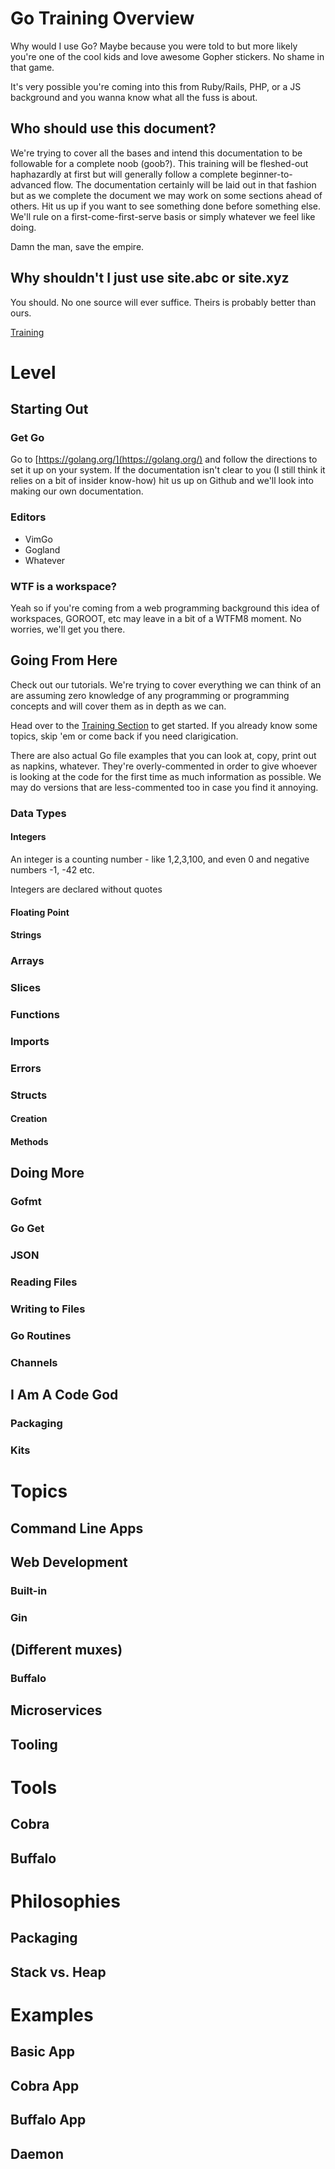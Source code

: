 # Go Training Overview
Why would I use Go? Maybe because you were told to but more likely you're one of the cool kids and love awesome Gopher stickers.
No shame in that game. 

It's very possible you're coming into this from Ruby/Rails, PHP, or a JS background and you wanna know what all the fuss is about.

## Who should use this document?
We're trying to cover all the bases and intend this documentation to be followable for a complete noob (goob?). 
This training will be fleshed-out haphazardly at first but will generally follow a complete beginner-to-advanced flow. The documentation certainly will be laid out in that fashion but as we complete the document we may work on some sections ahead of others.
Hit us up if you want to see something done before something else. We'll rule on a first-come-first-serve basis or simply whatever we feel like doing. 

Damn the man, save the empire.

## Why shouldn't I just use site.abc or site.xyz
You should. No one source will ever suffice. Theirs is probably better than ours.

[Training](/training/index.md)
# Level

## Starting Out
### Get Go
Go to [https://golang.org/](https://golang.org/) and follow the directions to set it up on your system. 
If the documentation isn't clear to you (I still think it relies on a bit of insider know-how) hit us up on Github and we'll look into making our own documentation.

### Editors
* VimGo
* Gogland
* Whatever

### WTF is a workspace?
Yeah so if you're coming from a web programming background this idea of workspaces, GOROOT, etc may leave in a bit of a WTFM8 moment. 
No worries, we'll get you there.

## Going From Here
Check out our tutorials. We're trying to cover everything we can think of an are assuming zero knowledge of any programming or programming concepts and will cover them as in depth as we can.

Head over to the [Training Section](/training/index.md) to get started. If you already know some topics, skip 'em or come back if you need clarigication.

There are also actual Go file examples that you can look at, copy, print out as napkins, whatever. 
They're overly-commented in order to give whoever is looking at the code for the first time as much information as possible.
We may do versions that are less-commented too in case you find it annoying.


### Data Types
#### Integers
An integer is a counting number - like 1,2,3,100, and even 0 and negative numbers -1, -42 etc.

Integers are declared without quotes
#### Floating Point
#### Strings

### Arrays

### Slices

### Functions

### Imports

### Errors

### Structs
#### Creation
#### Methods



## Doing More
### Gofmt
### Go Get
### JSON
### Reading Files
### Writing to Files
### Go Routines
### Channels

## I Am A Code God
### Packaging
### Kits

# Topics
## Command Line Apps

## Web Development
### Built-in
### Gin
## (Different muxes)
### Buffalo

## Microservices

## Tooling

# Tools
## Cobra
## Buffalo

# Philosophies
## Packaging
## Stack vs. Heap

# Examples
## Basic App
## Cobra App
## Buffalo App
## Daemon
